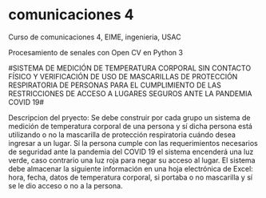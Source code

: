 # comunicaciones 4
Curso de comunicaciones 4, EIME, ingenieria, USAC

Procesamiento de senales con Open CV en Python 3

#SISTEMA DE MEDICIÓN DE TEMPERATURA CORPORAL SIN CONTACTO FÍSICO Y VERIFICACIÓN DE USO DE MASCARILLAS DE PROTECCIÓN RESPIRATORIA DE PERSONAS PARA EL CUMPLIMIENTO DE LAS RESTRICCIONES DE ACCESO A LUGARES SEGUROS ANTE LA PANDEMIA COVID 19#

Descripcion del pryecto:
Se debe construir por cada grupo un sistema de medición de temperatura corporal de una persona y sí dicha persona está utilizando o no la mascarilla de protección respiratoria cuándo desea ingresar a un lugar. Sí la persona cumple con las requerimientos necesarios de seguridad ante la pandemia del COVID 19 el sistema encenderá una luz verde, caso contrario una luz roja para negar su acceso al lugar.
El sistema debe almacenar la siguiente información en una hoja electrónica de Excel: hora, fecha, datos de temperatura corporal, si portaba o no mascarilla y sí se le dio acceso o no a la persona.
